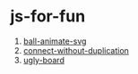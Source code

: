 # js-for-fun
1. [ball-animate-svg](https://hannahaddadd.github.io/js-for-fun/ball-animate-svg/index.html)
2. [connect-without-duplication](https://hannahaddadd.github.io/js-for-fun/connect-without-duplication/index.html)
3. [ugly-board](https://hannahaddadd.github.io/js-for-fun/ugly-board/board.html)
